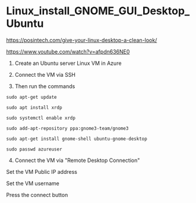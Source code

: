 # Linux_install_GNOME_GUI_Desktop_Ubuntu

https://posintech.com/give-your-linux-desktop-a-clean-look/

https://www.youtube.com/watch?v=afpdn636NE0

1. Create an Ubuntu server Linux VM in Azure

2. Connect the VM via SSH

3. Then run the commands

```
sudo apt-get update

sudo apt install xrdp

sudo systemctl enable xrdp

sudo add-apt-repository ppa:gnome3-team/gnome3

sudo apt-get install gnome-shell ubuntu-gnome-desktop

sudo passwd azureuser
```

4. Connect the VM via "Remote Desktop Connection"

Set the VM Public IP address 

Set the VM username

Press the connect button


